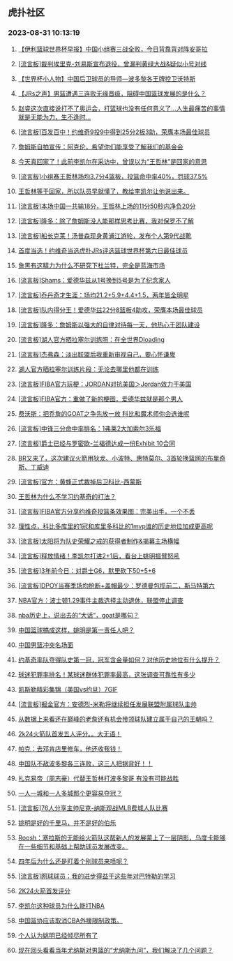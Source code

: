 ## 虎扑社区 
### 2023-08-31 10:13:19

1. [【伊利篮球世界杯早报】中国小组赛三战全败，今日背靠背对阵安哥拉](https://bbs.hupu.com/61913655.html)

2. [[流言板]裁判埃里克-刘易斯宣布退役，曾漏判黄绿大战&疑似小号对线](https://bbs.hupu.com/61916338.html)

3. [【世界杯小人物】中国后卫球员的导师—波多黎各王牌控卫沃特斯](https://bbs.hupu.com/61914632.html)

4. [【JRs之声】男篮遭遇三连败无缘晋级，阻碍中国篮球发展的是什么？](https://bbs.hupu.com/61914471.html)

5. [赵睿这次直接说打不了奥运会，打篮球也没有任何意义了…人生最痛苦的事情就是无能为力，生不逢时…](https://bbs.hupu.com/61914348.html)

6. [[流言板]百发百中！约维奇9投9中得到25分2板3助，荣膺本场最佳球员](https://bbs.hupu.com/61916395.html)

7. [詹姆斯自拍宣传：阿克伦，希望你们能享受了解我们的基金会](https://bbs.hupu.com/61915876.html)

8. [今天真回家了！此前李凯尔在采访中，曾误以为“王哲林”是回家的意思](https://bbs.hupu.com/61910530.html)

9. [[流言板]小组赛王哲林场均3.7分4篮板，投篮命中率40%，罚球37.5%](https://bbs.hupu.com/61911959.html)

10. [王哲林等于回家，所以队员早就懂了，教给李凯尔让他说出来。](https://bbs.hupu.com/61915909.html)

11. [[流言板]本场中国一共输18分，王哲林上场的11分50秒内净负20分](https://bbs.hupu.com/61911734.html)

12. [[流言板]隆多：除了詹姆斯没人能那样思考比赛，我对保罗不了解](https://bbs.hupu.com/61912337.html)

13. [[流言板]船长克莱！汤普森现身黄浦江游轮，发布个人第9代战靴](https://bbs.hupu.com/61915712.html)

14. [首度当选！约维奇当选虎扑JRs评选篮球世界杯第六日最佳球员](https://bbs.hupu.com/61915821.html)

15. [詹黑有这精力为什么不研究下杜兰特，完全是蓝海市场](https://bbs.hupu.com/61915385.html)

16. [[流言板]Shams：爱德华兹从1号换到5号是为了纪念家人](https://bbs.hupu.com/61915758.html)

17. [[流言板]乔丹奇才生涯：场均21.2+5.9+4.4+1.5，两年皆全明星](https://bbs.hupu.com/61916464.html)

18. [[流言板]队内得分王！爱德华兹22分8篮板4助攻，荣膺本场最佳球员](https://bbs.hupu.com/61916613.html)

19. [[流言板]隆多：詹姆斯以强大的自律对待每一天，他热心于团队建设](https://bbs.hupu.com/61913057.html)

20. [[流言板]湖人官方晒拉塞尔训练照：在全世界Dloading](https://bbs.hupu.com/61915763.html)

21. [[流言板]杰弗森：淡出联盟后我重新审视自己，要心怀谦卑](https://bbs.hupu.com/61915702.html)

22. [湖人官方晒拉塞尔训练片段：无论去哪里他都在训练](https://bbs.hupu.com/61915542.html)

23. [[流言板]FIBA官方玩梗：JORDAN对抗美国＞Jordan效力于美国](https://bbs.hupu.com/61916806.html)

24. [[流言板]FIBA官方：重做了新的梗图，爱德华兹就是那个男人](https://bbs.hupu.com/61916700.html)

25. [费沃斯：把乔詹的GOAT之争先放一放 科比和魔术师你会选谁呢](https://bbs.hupu.com/61915760.html)

26. [[流言板]中锋三分命中率排名：1弗莱2大加索尔3乐福](https://bbs.hupu.com/61916438.html)

27. [[流言板]爵士已经与罗密欧-兰福德达成一份Exhibit 10合同](https://bbs.hupu.com/61916446.html)

28. [BR又来了，这次建议火箭用狄龙、小波特、惠特莫尔、3首轮换篮网的布里奇斯、丁威迪](https://bbs.hupu.com/61915926.html)

29. [[流言板]官方：黄蜂正式裁掉后卫科比-西蒙斯](https://bbs.hupu.com/61916726.html)

30. [王哲林为什么不学习约基奇的打法？](https://bbs.hupu.com/61916005.html)

31. [[流言板]FIBA官方分享约维奇投篮条效果图：完美出手，一个不丢](https://bbs.hupu.com/61916897.html)

32. [理性点，科比多库里的1冠和库里多科比的1mvp谁的历史地位加成更高呢](https://bbs.hupu.com/61916504.html)

33. [[流言板]太阳将为队史荣耀之戒的获得者制作&揭幕主场横幅](https://bbs.hupu.com/61916401.html)

34. [[流言板]释放情绪！李凯尔打进2+1后，看台上姚明振臂怒吼](https://bbs.hupu.com/61908325.html)

35. [[流言板]3年前今日：对爵士G6，默里砍下50+5+6](https://bbs.hupu.com/61916811.html)

36. [[流言板]DPOY当赛季场均抢断+盖帽最少：罗德曼包揽前二，斯马特第六](https://bbs.hupu.com/61916501.html)

37. [NBA官方：波士顿1.29事件主裁选择主动退休，联盟停止调查](https://bbs.hupu.com/61915442.html)

38. [nba历史上，说出去的“大话”，goat是哪句？](https://bbs.hupu.com/61915640.html)

39. [中国篮球搞成这样，姚明是第一责任人吧？](https://bbs.hupu.com/61915780.html)

40. [中国男篮冲突名场面](https://bbs.hupu.com/61905391.html)

41. [约基奇率队夺得队史第一冠，冠军含金量如何？对他历史地位有什么提升？](https://bbs.hupu.com/61915841.html)

42. [球迷犯罪率排名！某球迷群体犯罪率最高，这张调查可靠性有多少](https://bbs.hupu.com/61916775.html)

43. [凯斯勒精彩集锦（美国vs约旦）7GIF](https://bbs.hupu.com/61915752.html)

44. [[流言板]掘金官方：安德烈-米勒将继续担任发展联盟附属球队主帅](https://bbs.hupu.com/61916646.html)

45. [从数据上来看还在巅峰的老詹还有机会带领球队建立属于自己的王朝吗？](https://bbs.hupu.com/61916382.html)

46. [2k24火箭队首发五人评分。。大无语！](https://bbs.hupu.com/61915583.html)

47. [帕克：去邓肯店里修车，他还收我钱！](https://bbs.hupu.com/61916062.html)

48. [中国队不敌波多黎各三连败，这三人把锅背好！！](https://bbs.hupu.com/61916132.html)

49. [扎克易帝（周志豪）代替王哲林打波多黎哥 有没有可能战胜](https://bbs.hupu.com/61916194.html)

50. [一人一城和一人多城那个更容易夺冠？](https://bbs.hupu.com/61916442.html)

51. [[流言板]76人分享主帅尼克-纳斯观战MLB费城人队比赛](https://bbs.hupu.com/61916713.html)

52. [姚明是好的千里马，并不是好的伯乐](https://bbs.hupu.com/61916405.html)

53. [Roosh：塞拉斯的无能给火箭队这帮新人的发展蒙上了一层阴影，乌度卡能够在一些细节和基础上帮助球员发展改变。](https://bbs.hupu.com/61916899.html)

54. [四年后为什么还是盯着个别球员来喷呢？](https://bbs.hupu.com/61916046.html)

55. [[流言板]网球球员：我的进步得益于这些年对巴特勒的学习](https://bbs.hupu.com/61915808.html)

56. [2K24火箭首发评分](https://bbs.hupu.com/61915643.html)

57. [李凯尔这种球员为什么能打NBA](https://bbs.hupu.com/61916384.html)

58. [中国篮协应该取消CBA外援限制政策。](https://bbs.hupu.com/61916920.html)

59. [个人认为姚明已经倾尽所有了](https://bbs.hupu.com/61916757.html)

60. [现在回头看看当年尤纳斯对男篮的“尤纳斯九问”，我们解决了几个问题？](https://bbs.hupu.com/61916526.html)

